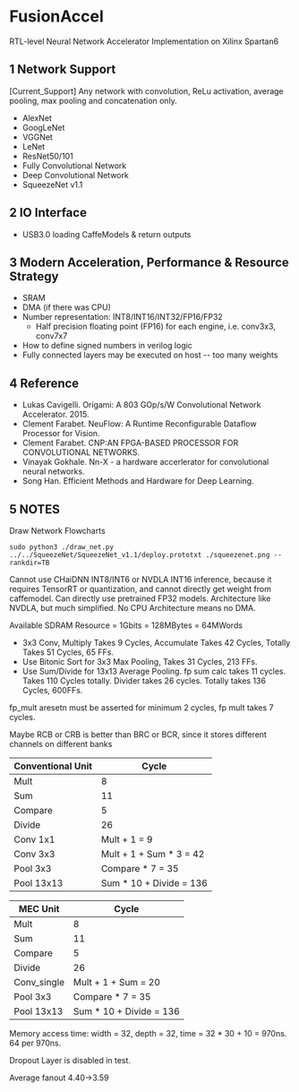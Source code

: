 # FusionAccel
RTL-level Neural Network Accelerator Implementation on Xilinx Spartan6

## 1 Network Support
[Current_Support] Any network with convolution, ReLu activation, average pooling, max pooling and concatenation only.

- AlexNet
- GoogLeNet
- VGGNet
- LeNet
- ResNet50/101
- Fully Convolutional Network
- Deep Convolutional Network
- SqueezeNet v1.1

## 2 IO Interface
- USB3.0 loading CaffeModels & return outputs

## 3 Modern Acceleration, Performance & Resource Strategy
- SRAM
- DMA (if there was CPU)
- Number representation: INT8/INT16/INT32/FP16/FP32
    - Half precision floating point (FP16) for each engine, i.e. conv3x3, conv7x7
- How to define signed numbers in verilog logic
- Fully connected layers may be executed on host -- too many weights

## 4 Reference
- Lukas Cavigelli. Origami: A 803 GOp/s/W Convolutional Network Accelerator. 2015.
- Clement Farabet. NeuFlow: A Runtime Reconfigurable Dataflow Processor for Vision.
- Clement Farabet. CNP:AN FPGA-BASED PROCESSOR FOR CONVOLUTIONAL NETWORKS.
- Vinayak Gokhale. Nn-X - a hardware accerlerator for convolutional neural networks.
- Song Han. Efficient Methods and Hardware for Deep Learning.

## 5 NOTES
Draw Network Flowcharts

`sudo python3 ./draw_net.py ../../SqueezeNet/SqueezeNet_v1.1/deploy.prototxt ./squeezenet.png --rankdir=TB`

Cannot use CHaiDNN INT8/INT6 or NVDLA INT16 inference, because it requires TensorRT or quantization, and cannot directly get weight from caffemodel.
Can directly use pretrained FP32 models.
Architecture like NVDLA, but much simplified.
No CPU Architecture means no DMA.

Available SDRAM Resource = 1Gbits = 128MBytes = 64MWords

- 3x3 Conv, Multiply Takes 9 Cycles, Accumulate Takes 42 Cycles, Totally Takes 51 Cycles, 65 FFs.
- Use Bitonic Sort for 3x3 Max Pooling, Takes 31 Cycles, 213 FFs.
- Use Sum/Divide for 13x13 Average Pooling. fp sum calc takes 11 cycles. Takes 110 Cycles totally. Divider takes 26 cycles. Totally takes 136 Cycles, 600FFs.

fp_mult aresetn must be asserted for minimum 2 cycles, fp mult takes 7 cycles.

Maybe RCB or CRB is better than BRC or BCR, since it stores different channels on different banks

| Conventional Unit | Cycle | 
| ---- | ----- |
| Mult |   8   |
| Sum  |   11   |
| Compare |   5   |
| Divide |  26  |
| Conv 1x1 | Mult + 1 = 9 |
| Conv 3x3 | Mult + 1 + Sum * 3 = 42 |
| Pool 3x3 | Compare * 7 = 35 |
| Pool 13x13 | Sum * 10 + Divide = 136 |

| MEC Unit | Cycle | 
| ---- | ----- |
| Mult |   8   |
| Sum  |   11   |
| Compare |   5   |
| Divide |  26  |
| Conv_single | Mult + 1 + Sum = 20 |
| Pool 3x3 | Compare * 7 = 35 |
| Pool 13x13 | Sum * 10 + Divide = 136 |

Memory access time: width = 32, depth = 32, time = 32 * 30 + 10 = 970ns.
64 per 970ns.

Dropout Layer is disabled in test.

Average fanout 4.40->3.59